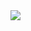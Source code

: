 <img src="https://github.com/gurjeetsinghvirdee/W3Schools-Frontend-Development-Exercises/assets/73753957/4effa7a9-2fb6-4be8-9a3f-c71ae577087c" />

